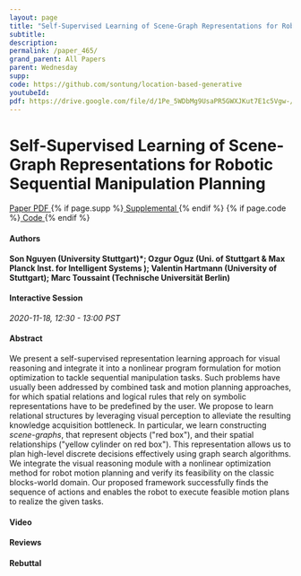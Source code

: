 ```yaml
---
layout: page
title: "Self-Supervised Learning of Scene-Graph Representations for Robotic Sequential Manipulation Planning"
subtitle: 
description:
permalink: /paper_465/
grand_parent: All Papers
parent: Wednesday
supp: 
code: https://github.com/sontung/location-based-generative
youtubeId: 
pdf: https://drive.google.com/file/d/1Pe_5WDbMg9UsaPR5GWXJKut7E1c5Vgw-/view
---
```


# Self-Supervised Learning of Scene-Graph Representations for Robotic Sequential Manipulation Planning

<a href="https://drive.google.com/file/d/1Pe_5WDbMg9UsaPR5GWXJKut7E1c5Vgw-/view" target="_blank" rel="noopener noreferrer" class="btn btn-blue"><i class="fa fa-file-text-o" aria-hidden="true"></i> Paper PDF </a> {% if page.supp %}<a href="" target="_blank" rel="noopener noreferrer" class="btn btn-green"><i class="fa fa-file-text-o" aria-hidden="true"></i> Supplemental </a>{% endif %} {% if page.code %}<a href="https://github.com/sontung/location-based-generative" target="_blank" rel="noopener noreferrer" class="btn btn-green"><i class="fa fa-github" aria-hidden="true"></i> Code </a>{% endif %} 

#### Authors
**Son Nguyen (University Stuttgart)*; Ozgur Oguz (Uni. of Stuttgart & Max Planck Inst. for Intelligent Systems ); Valentin Hartmann (University of Stuttgart); Marc Toussaint (Technische Universität Berlin)**

#### Interactive Session
*2020-11-18, 12:30 - 13:00 PST*

#### Abstract
We present a self-supervised representation learning approach for visual reasoning and integrate it into a nonlinear program formulation for motion optimization to tackle sequential manipulation tasks. Such problems have usually been addressed by combined task and motion planning approaches, for which spatial relations and logical rules that rely on symbolic representations have to be predefined by the user. We propose to learn relational structures by leveraging visual perception to alleviate the resulting knowledge acquisition bottleneck. In particular, we learn constructing <em>scene-graphs</em>, that represent objects ("red box"), and their spatial relationships ("yellow cylinder on red box"). This representation allows us to plan high-level discrete decisions effectively using graph search algorithms. We integrate the visual reasoning module with a nonlinear optimization method for robot motion planning and verify its feasibility on the classic blocks-world domain. Our proposed framework successfully finds the sequence of actions and enables the robot to execute feasible motion plans to realize the given tasks.  


#### Video 

#### Reviews

#### Rebuttal

